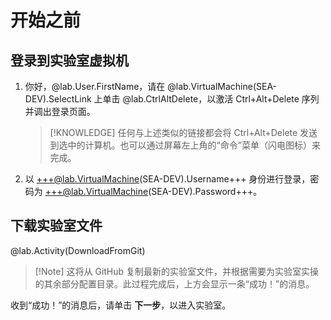 # 开始之前

## 登录到实验室虚拟机


1. 你好，@lab.User.FirstName，请在 @lab.VirtualMachine(SEA-DEV).SelectLink 上单击 @lab.CtrlAltDelete，以激活 Ctrl+Alt+Delete 序列并调出登录页面。

    >[!KNOWLEDGE] 任何与上述类似的链接都会将 Ctrl+Alt+Delete 发送到选中的计算机。也可以通过屏幕左上角的“命令”菜单（闪电图标）来完成。

1. 以 +++@lab.VirtualMachine(SEA-DEV).Username+++ 身份进行登录，密码为 +++@lab.VirtualMachine(SEA-DEV).Password+++。

## 下载实验室文件

@lab.Activity(DownloadFromGit)

>[!Note] 这将从 GitHub 复制最新的实验室文件，并根据需要为实验室实操的其余部分配置目录。此过程完成后，上方会显示一条“成功！”的消息。

收到“成功！”的消息后，请单击 **下一步**，以进入实验室。
